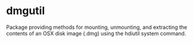 # dmgutil
Package providing methods for mounting, unmounting, and extracting the contents of an OSX disk image (.dmg) using the hdiutil system command.
